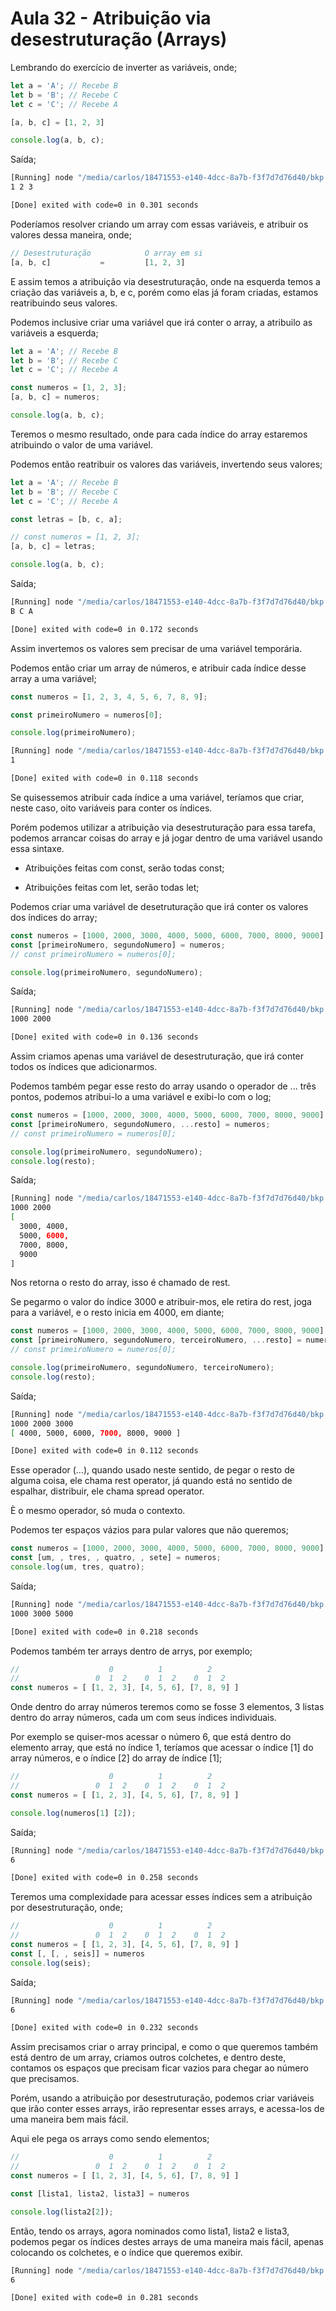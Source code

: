 # Aula 32 - Atribuição via desestruturação (Arrays)



Lembrando do exercício de inverter as variáveis, onde;

```js
let a = 'A'; // Recebe B
let b = 'B'; // Recebe C
let c = 'C'; // Recebe A

[a, b, c] = [1, 2, 3]

console.log(a, b, c);
```

Saída;

```bash
[Running] node "/media/carlos/18471553-e140-4dcc-8a7b-f3f7d7d76d40/bkp Linux/CursoJS/Secao - 3  JavaScript - logica de programação/aula 32 - Atribuição via desestruturação (Arrays)/index.js"
1 2 3

[Done] exited with code=0 in 0.301 seconds
```

Poderíamos resolver criando um array com essas variáveis, e atribuir os valores dessa maneira, onde;

```js
// Desestruturação            O array em si
[a, b, c]           =         [1, 2, 3]
```

E assim temos a atribuição via desestruturação, onde na esquerda temos a criação das variáveis a, b, e c, porém como elas já foram criadas, estamos reatribuindo seus valores.

Podemos inclusive criar uma variável que irá conter o array, a atribuilo as variáveis a esquerda;

```js
let a = 'A'; // Recebe B
let b = 'B'; // Recebe C
let c = 'C'; // Recebe A

const numeros = [1, 2, 3];
[a, b, c] = numeros;

console.log(a, b, c);
```

Teremos o mesmo resultado, onde para cada índice do array estaremos atribuindo o valor de uma variável.



Podemos então reatribuir os valores das variáveis, invertendo seus valores;

```js
let a = 'A'; // Recebe B
let b = 'B'; // Recebe C
let c = 'C'; // Recebe A

const letras = [b, c, a];

// const numeros = [1, 2, 3];
[a, b, c] = letras;

console.log(a, b, c);
```

Saída;

```bash
[Running] node "/media/carlos/18471553-e140-4dcc-8a7b-f3f7d7d76d40/bkp Linux/CursoJS/Secao - 3  JavaScript - logica de programação/aula 32 - Atribuição via desestruturação (Arrays)/index.js"
B C A

[Done] exited with code=0 in 0.172 seconds
```

Assim invertemos os valores sem precisar de uma variável temporária.



Podemos então criar um array de números, e atribuir cada índice desse array a uma variável;

```js
const numeros = [1, 2, 3, 4, 5, 6, 7, 8, 9];

const primeiroNumero = numeros[0];

console.log(primeiroNumero);
```

```bash
[Running] node "/media/carlos/18471553-e140-4dcc-8a7b-f3f7d7d76d40/bkp Linux/CursoJS/Secao - 3  JavaScript - logica de programação/aula 32 - Atribuição via desestruturação (Arrays)/index.js"
1

[Done] exited with code=0 in 0.118 seconds
```

Se quisessemos atribuir cada índice a uma variável, teríamos que criar, neste caso, oito variáveis para conter os índices.

Porém podemos utilizar a atribuição via desestruturação para essa tarefa, podemos arrancar coisas do array e já jogar dentro de uma variável usando essa sintaxe.

* Atribuições feitas com const, serão todas const;

* Atribuições feitas com let, serão todas let;

Podemos criar uma variável de desetruturação que irá conter os valores dos índices do array;

```js
const numeros = [1000, 2000, 3000, 4000, 5000, 6000, 7000, 8000, 9000];
const [primeiroNumero, segundoNumero] = numeros;
// const primeiroNumero = numeros[0];

console.log(primeiroNumero, segundoNumero);
```

Saída;

```bash
[Running] node "/media/carlos/18471553-e140-4dcc-8a7b-f3f7d7d76d40/bkp Linux/CursoJS/Secao - 3  JavaScript - logica de programação/aula 32 - Atribuição via desestruturação (Arrays)/index.js"
1000 2000

[Done] exited with code=0 in 0.136 seconds
```

Assim criamos apenas uma variável de desestruturação, que irá conter todos os índices que adicionarmos.

Podemos também pegar esse resto do array usando o operador de ... três pontos, podemos atribui-lo a uma variável e exibi-lo com o log;

```js
const numeros = [1000, 2000, 3000, 4000, 5000, 6000, 7000, 8000, 9000];
const [primeiroNumero, segundoNumero, ...resto] = numeros;
// const primeiroNumero = numeros[0];

console.log(primeiroNumero, segundoNumero);
console.log(resto);
```

Saída;

```bash
[Running] node "/media/carlos/18471553-e140-4dcc-8a7b-f3f7d7d76d40/bkp Linux/CursoJS/Secao - 3  JavaScript - logica de programação/aula 32 - Atribuição via desestruturação (Arrays)/index.js"
1000 2000
[
  3000, 4000,
  5000, 6000,
  7000, 8000,
  9000
]
```

Nos retorna o resto do array, isso é chamado de rest.

Se pegarmo o valor do índice 3000 e atribuir-mos, ele retira do rest, joga para a variável, e o resto inicia em 4000, em diante;

```js
const numeros = [1000, 2000, 3000, 4000, 5000, 6000, 7000, 8000, 9000];
const [primeiroNumero, segundoNumero, terceiroNumero, ...resto] = numeros;
// const primeiroNumero = numeros[0];

console.log(primeiroNumero, segundoNumero, terceiroNumero);
console.log(resto);
```

Saída;    

```bash
[Running] node "/media/carlos/18471553-e140-4dcc-8a7b-f3f7d7d76d40/bkp Linux/CursoJS/Secao - 3  JavaScript - logica de programação/aula 32 - Atribuição via desestruturação (Arrays)/index.js"
1000 2000 3000
[ 4000, 5000, 6000, 7000, 8000, 9000 ]

[Done] exited with code=0 in 0.112 seconds
```

Esse operador (...), quando usado neste sentido, de pegar o resto de alguma coisa, ele chama rest operator, já quando está no sentido de espalhar, distribuir, ele chama spread operator.

È o mesmo operador, só muda o contexto.



Podemos ter espaços vázios para pular valores que não queremos;

```js
const numeros = [1000, 2000, 3000, 4000, 5000, 6000, 7000, 8000, 9000];
const [um, , tres, , quatro, , sete] = numeros;
console.log(um, tres, quatro);
```

Saída;

```bash
[Running] node "/media/carlos/18471553-e140-4dcc-8a7b-f3f7d7d76d40/bkp Linux/CursoJS/Secao - 3  JavaScript - logica de programação/aula 32 - Atribuição via desestruturação (Arrays)/index.js"
1000 3000 5000

[Done] exited with code=0 in 0.218 seconds
```



Podemos também ter arrays dentro de arrys, por exemplo;

```js
//                    0          1          2
//                 0  1  2    0  1  2    0  1  2
const numeros = [ [1, 2, 3], [4, 5, 6], [7, 8, 9] ]
```

Onde dentro do array números teremos como se fosse 3 elementos, 3 listas dentro do array números, cada um com seus índices individuais.

Por exemplo se quiser-mos acessar o número 6, que está dentro do elemento array, que está no índice 1, teríamos que acessar o índice [1] do array números, e o índice [2] do array  de índice [1];

```js
//                    0          1          2
//                 0  1  2    0  1  2    0  1  2
const numeros = [ [1, 2, 3], [4, 5, 6], [7, 8, 9] ]

console.log(numeros[1] [2]);
```

Saída;

```bash
[Running] node "/media/carlos/18471553-e140-4dcc-8a7b-f3f7d7d76d40/bkp Linux/CursoJS/Secao - 3  JavaScript - logica de programação/aula 32 - Atribuição via desestruturação (Arrays)/index.js"
6

[Done] exited with code=0 in 0.258 seconds
```

Teremos uma complexidade para acessar esses índices sem a atribuição por desestruturação, onde;

```js
//                    0          1          2
//                 0  1  2    0  1  2    0  1  2
const numeros = [ [1, 2, 3], [4, 5, 6], [7, 8, 9] ]
const [, [, , seis]] = numeros
console.log(seis);
```

Saída;

```bash
[Running] node "/media/carlos/18471553-e140-4dcc-8a7b-f3f7d7d76d40/bkp Linux/CursoJS/Secao - 3  JavaScript - logica de programação/aula 32 - Atribuição via desestruturação (Arrays)/index.js"
6

[Done] exited with code=0 in 0.232 seconds
```

Assim precisamos criar o array principal, e como o que queremos também está dentro de um array, criamos outros colchetes, e dentro deste, contamos os espaços que precisam ficar vazios para chegar ao número que precisamos.



Porém, usando a atribuição por desestruturação, podemos criar variáveis que irão conter esses arrays, irão representar esses arrays, e acessa-los de uma maneira bem mais fácil.

Aqui ele pega os arrays como sendo elementos;

```js
//                    0          1          2
//                 0  1  2    0  1  2    0  1  2
const numeros = [ [1, 2, 3], [4, 5, 6], [7, 8, 9] ]

const [lista1, lista2, lista3] = numeros

console.log(lista2[2]);
```



Então, tendo os arrays, agora nominados como lista1, lista2 e lista3, podemos pegar os  índices destes arrays de uma maneira mais fácil, apenas colocando os colchetes, e o índice que queremos exibir.

```bash
[Running] node "/media/carlos/18471553-e140-4dcc-8a7b-f3f7d7d76d40/bkp Linux/CursoJS/Secao - 3  JavaScript - logica de programação/aula 32 - Atribuição via desestruturação (Arrays)/index.js"
6

[Done] exited with code=0 in 0.281 seconds
```






